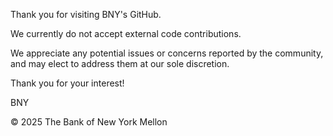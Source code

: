 Thank you for visiting BNY's GitHub.

We currently do not accept external code contributions. 

We appreciate any potential issues or concerns reported by the community, and may elect to address them at our sole discretion.

Thank you for your interest!

BNY

© 2025 The Bank of New York Mellon
